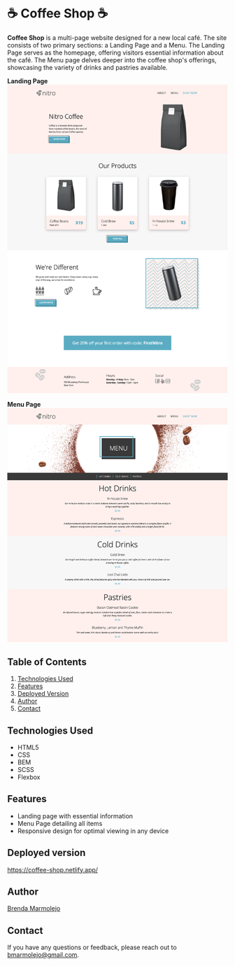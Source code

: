 # ☕ Coffee Shop ☕

**Coffee Shop** is a multi-page website designed for a new local café. The site consists of two primary sections: a Landing Page and a Menu. The Landing Page serves as the homepage, offering visitors essential information about the café. The Menu page delves deeper into the coffee shop's offerings, showcasing the variety of drinks and pastries available.

**Landing Page**
![Nitro Coffee Home](./assets/images/home.png)

**Menu Page**
![Nitro Coffee Menu](./assets/images/menu.png)


## Table of Contents

1. [Technologies Used](#technologies-used)
2. [Features](#functionalities)
3. [Deployed Version](#deployed-version)
4. [Author](#author)
5. [Contact](#contact)


## Technologies Used
- HTML5
- CSS
- BEM
- SCSS
- Flexbox

## Features

- Landing page with essential information
- Menu Page detailing all items
- Responsive design for optimal viewing in any device


## Deployed version

https://coffee-shop.netlify.app/


## Author

[Brenda Marmolejo](https://github.com/bmarmolejo)

## Contact
If you have any questions or feedback, please reach out to bmarmolejo@gmail.com.
